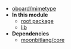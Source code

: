 - [oboard/mimetype](oboard/mimetype/)
- **In this module**
  - [root package](oboard/mimetype/members)
  - [lib](oboard/mimetype/lib/members)
- **Dependencies**
  - [moonbitlang/core](moonbitlang/core/)
